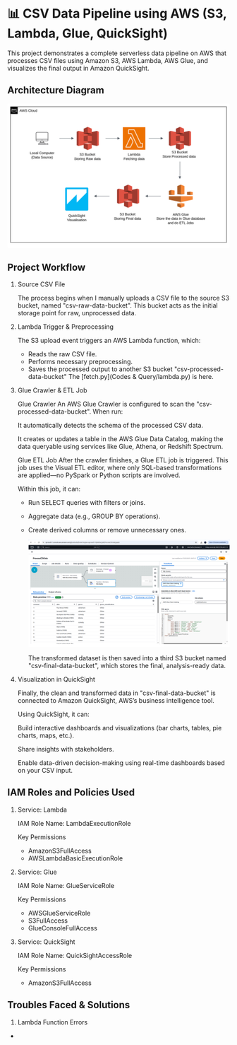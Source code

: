 # 📊 CSV Data Pipeline using AWS (S3, Lambda, Glue, QuickSight)

This project demonstrates a complete serverless data pipeline on AWS that processes CSV files using Amazon S3, AWS Lambda, AWS Glue, and visualizes the final output in Amazon QuickSight.


## Architecture Diagram

![Architecture Diagram](images/image.png)

## Project Workflow

1. Source CSV File
   
   The process begins when I manually uploads a CSV file to the source S3 bucket, named "csv-raw-data-bucket". This bucket acts as the initial storage point for raw, unprocessed data.

2. Lambda Trigger & Preprocessing
   
   The S3 upload event triggers an AWS Lambda function, which:
    - Reads the raw CSV file.
    - Performs necessary preprocessing.
    - Saves the processed output to another S3 bucket "csv-processed-data-bucket"
   The [fetch.py](Codes & Query/lambda.py) is here.

3. Glue Crawler & ETL Job
   
   Glue Crawler
      An AWS Glue Crawler is configured to scan the "csv-processed-data-bucket". When run:

      It automatically detects the schema of the processed CSV data.

      It creates or updates a table in the AWS Glue Data Catalog, making the data queryable using services like Glue, Athena, or Redshift Spectrum.

   Glue ETL Job
      After the crawler finishes, a Glue ETL job is triggered. This job uses the Visual ETL editor, where only SQL-based transformations are applied—no PySpark or Python scripts are involved.

      Within this job, it can:

   - Run SELECT queries with filters or joins.

   - Aggregate data (e.g., GROUP BY operations).

   - Create derived columns or remove unnecessary ones.
     
      ![Screenshot](images/AWS-Glue.png)

     The transformed dataset is then saved into a third S3 bucket named "csv-final-data-bucket", which stores the final, analysis-ready data.

4. Visualization in QuickSight
   
   Finally, the clean and transformed data in "csv-final-data-bucket" is connected to Amazon QuickSight, AWS’s business intelligence tool.

   Using QuickSight, it can:

   Build interactive dashboards and visualizations (bar charts, tables, pie charts, maps, etc.).

   Share insights with stakeholders.

   Enable data-driven decision-making using real-time dashboards based on your CSV input.



## IAM Roles and Policies Used

1. Service: Lambda

   IAM Role Name: LambdaExecutionRole

   Key Permissions
   - AmazonS3FullAccess
   - AWSLambdaBasicExecutionRole


2. Service: Glue	

   IAM Role Name: GlueServiceRole

   Key Permissions
   - AWSGlueServiceRole
   - S3FullAccess
   - GlueConsoleFullAccess


3. Service: QuickSight	

   IAM Role Name: QuickSightAccessRole	

   Key Permissions
   - AmazonS3FullAccess


## Troubles Faced & Solutions

1. Lambda Function Errors
-









